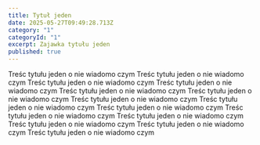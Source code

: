 ```yaml
---
title: Tytuł jeden
date: 2025-05-27T09:49:28.713Z
category: "1"
categoryId: "1"
excerpt: Zajawka tytułu jeden
published: true
---
```

Treśc tytułu jeden o nie wiadomo czym 
Treśc tytułu jeden o nie wiadomo czym Treśc tytułu jeden o nie wiadomo czym Treśc tytułu jeden o nie wiadomo czym Treśc tytułu jeden o nie wiadomo czym Treśc tytułu jeden o nie wiadomo czym 
Treśc tytułu jeden o nie wiadomo czym Treśc tytułu jeden o nie wiadomo czym Treśc tytułu jeden o nie wiadomo czym Treśc tytułu jeden o nie wiadomo czym Treśc tytułu jeden o nie wiadomo czym 
Treśc tytułu jeden o nie wiadomo czym Treśc tytułu jeden o nie wiadomo czym Treśc tytułu jeden o nie wiadomo czym 
